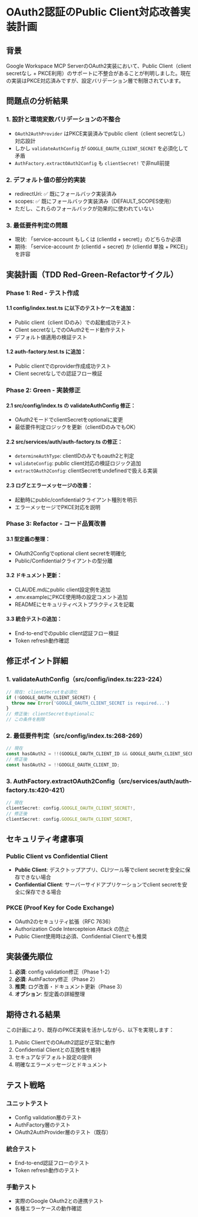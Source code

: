 # OAuth2認証のPublic Client対応改善実装計画

## 背景
Google Workspace MCP ServerのOAuth2実装において、Public Client（client secretなし + PKCE利用）のサポートに不整合があることが判明しました。現在の実装はPKCE対応済みですが、設定バリデーション層で制限されています。

## 問題点の分析結果

### 1. 設計と環境変数バリデーションの不整合
- `OAuth2AuthProvider` はPKCE実装済みでpublic client（client secretなし）対応設計
- しかし `validateAuthConfig` が `GOOGLE_OAUTH_CLIENT_SECRET` を必須化して矛盾
- `AuthFactory.extractOAuth2Config` も `clientSecret!` で非null前提

### 2. デフォルト値の部分的実装
- redirectUri: ✅ 既にフォールバック実装済み
- scopes: ✅ 既にフォールバック実装済み（DEFAULT_SCOPES使用）
- ただし、これらのフォールバックが効果的に使われていない

### 3. 最低要件判定の問題
- 現状: 「service-account もしくは (clientId + secret)」のどちらか必須
- 期待: 「service-account か (clientId + secret) か (clientId 単独 + PKCE)」を許容

## 実装計画（TDD Red-Green-Refactorサイクル）

### Phase 1: Red - テスト作成

#### 1.1 config/index.test.ts に以下のテストケースを追加：
- Public client（client IDのみ）での起動成功テスト
- Client secretなしでのOAuth2モード動作テスト
- デフォルト値適用の検証テスト

#### 1.2 auth-factory.test.ts に追加：
- Public clientでのprovider作成成功テスト
- Client secretなしでの認証フロー検証

### Phase 2: Green - 実装修正

#### 2.1 src/config/index.ts の validateAuthConfig 修正：
- OAuth2モードでclientSecretをoptionalに変更
- 最低要件判定ロジックを更新（clientIDのみでもOK）

#### 2.2 src/services/auth/auth-factory.ts の修正：
- `determineAuthType`: clientIDのみでもoauth2と判定
- `validateConfig`: public client対応の検証ロジック追加
- `extractOAuth2Config`: clientSecretをundefinedで扱える実装

#### 2.3 ログとエラーメッセージの改善：
- 起動時にpublic/confidentialクライアント種別を明示
- エラーメッセージでPKCE対応を説明

### Phase 3: Refactor - コード品質改善

#### 3.1 型定義の整理：
- OAuth2Configでoptional client secretを明確化
- Public/Confidentialクライアントの型分離

#### 3.2 ドキュメント更新：
- CLAUDE.mdにpublic client設定例を追加
- .env.exampleにPKCE使用時の設定コメント追加
- READMEにセキュリティベストプラクティスを記載

#### 3.3 統合テストの追加：
- End-to-endでのpublic client認証フロー検証
- Token refresh動作確認

## 修正ポイント詳細

### 1. validateAuthConfig（src/config/index.ts:223-224）
```typescript
// 現在: clientSecretを必須化
if (!GOOGLE_OAUTH_CLIENT_SECRET) {
  throw new Error('GOOGLE_OAUTH_CLIENT_SECRET is required...')
}
// 修正後: clientSecretをoptionalに
// この条件を削除
```

### 2. 最低要件判定（src/config/index.ts:268-269）
```typescript
// 現在
const hasOAuth2 = !!(GOOGLE_OAUTH_CLIENT_ID && GOOGLE_OAUTH_CLIENT_SECRET);
// 修正後
const hasOAuth2 = !!GOOGLE_OAUTH_CLIENT_ID;
```

### 3. AuthFactory.extractOAuth2Config（src/services/auth/auth-factory.ts:420-421）
```typescript
// 現在
clientSecret: config.GOOGLE_OAUTH_CLIENT_SECRET!,
// 修正後
clientSecret: config.GOOGLE_OAUTH_CLIENT_SECRET,
```

## セキュリティ考慮事項

### Public Client vs Confidential Client
- **Public Client**: デスクトップアプリ、CLIツール等でclient secretを安全に保存できない場合
- **Confidential Client**: サーバーサイドアプリケーションでclient secretを安全に保存できる場合

### PKCE (Proof Key for Code Exchange)
- OAuth2のセキュリティ拡張（RFC 7636）
- Authorization Code Intercepteion Attack の防止
- Public Client使用時は必須、Confidential Clientでも推奨

## 実装優先順位

1. **必須**: config validation修正（Phase 1-2）
2. **必須**: AuthFactory修正（Phase 2）
3. **推奨**: ログ改善・ドキュメント更新（Phase 3）
4. **オプション**: 型定義の詳細整理

## 期待される結果

この計画により、既存のPKCE実装を活かしながら、以下を実現します：

1. Public ClientでのOAuth2認証が正常に動作
2. Confidential Clientとの互換性を維持
3. セキュアなデフォルト設定の提供
4. 明確なエラーメッセージとドキュメント

## テスト戦略

### ユニットテスト
- Config validation層のテスト
- AuthFactory層のテスト
- OAuth2AuthProvider層のテスト（既存）

### 統合テスト
- End-to-end認証フローのテスト
- Token refresh動作のテスト

### 手動テスト
- 実際のGoogle OAuth2との連携テスト
- 各種エラーケースの動作確認